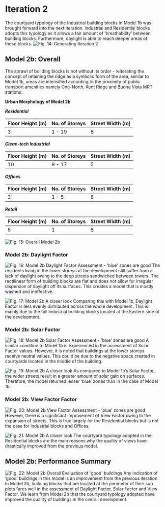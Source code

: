 # Iteration 2
The courtyard typology of the Industrial building blocks in Model 1b was brought forward into the next iteration. Industrial and Residential blocks adopts this typology as it allows a fair amount of ‘breathability’ between building blocks. Furthermore, daylight is able to reach deeper areas of these blocks. 
![Fig. 14: Generating Iteration 2](imgs/Iteration2.jpg)

## Model 2b: Overall
The sprawl of building blocks is not without its order - reiterating the concept of retaining the ridge as a symbolic form of the area, similar to Model 1b, areas are intensified according to the proximity of public transport amenities namely One-North, Kent Ridge and Buona Vista MRT stations. 

**Urban Morphology of Model 2b**

***Residential***

| Floor Height (m)  | No. of Storeys | Street Width (m) |
| ------------ | ------------- | ------------- |
| 3 | 1 - 19 | 6 |

***Clean-tech Industrial*** 

| Floor Height (m)  | No. of Storeys | Street Width (m) |
| ------------ | ------------- | ------------- |
| 10 | 9 - 17 | 5 |

***Offices*** 

| Floor Height (m)  | No. of Storeys | Street Width (m) |
| ------------ | ------------- | ------------- |
| 3 | 1 - 5 | 8 |

***Retail*** 

| Floor Height (m)  | No. of Storeys | Street Width (m) |
| ------------ | ------------- | ------------- |
| 6 | 1 | 8 |

![Fig. 15: Overall Model 2b](imgs/Iteration2b_Overall.jpg)

### Model 2b: Daylight Factor
![Fig. 16: Model 2b Daylight Factor Assessment - 'blue' zones are good](imgs/Iteration2b_Daylight_factor.jpg)
The residents living in the lower storeys of the development still suffer from a lack of daylight owing to the deep streets sandwiched between towers. The rectilinear form of building blocks are flat and does not allow for irregular dispersion of daylight off its surfaces. This creates a model that is mostly washed and ineffective. 

![Fig. 17: Model 2b A closer look](imgs/Iteration2b_Zoom_Daylight_factor.jpg)
Comparing this with Model 1b, Daylight Factor is less evenly distributed across the whole development. This is mainly due to the tall Industrial building blocks located at the Eastern side of the development. 

### Model 2b: Solar Factor
![Fig. 18: Model 2b Solar Factor Assessment - 'blue' zones are good](imgs/Iteration2b_Solar_factor.jpg)
A similar condition to Model 1b is experienced in the assessment of Solar Factor values. However, it is noted that buildings at the lower storeys receive neutral values. This could be due to the negative space created in courtyards located in the middle of the building. 

![Fig. 19: Model 2b A closer look](imgs/Iteration2b_Zoom_Solar_factor.jpg)
As compared to Model 1b’s Solar Factor, the wider streets result in a greater amount of solar gain on surfaces. Therefore, the model returned lesser ‘blue’ zones than in the case of Model 1b. 

### Model 2b: View Factor Factor
![Fig. 20: Model 2b View Factor Assessment - 'blue' zones are good](imgs/Iteration2b_View_factor.jpg)
However, there is a significant improvement of View Factor owing to the expansion of streets. This is true largely for the Residential blocks but is not the case for Industrial blocks and Offices. 

![Fig. 21: Model 2b A closer look](imgs/Iteration2b_Zoom_View_factor.jpg)
The courtyard typology adopted in the Residential blocks are the main reasons why the quality of views have drastically improved from the previous model. 

## Model 2b: Performance Summary
![Fig. 22: Model 2b Overall Evaluation of 'good' buildings](imgs/Iteration2b_Good_Building.jpg)
Any indication of ‘good’ buildings in this model is an improvement from the previous iteration. In Model 2b, building blocks that are located at the perimeter of their sub plots fares well in the assessment of Daylight Factor, Solar Factor and View Factor. We learn from Model 2b that the courtyard typology adopted have improved the quality of buildings in the overall development. 

